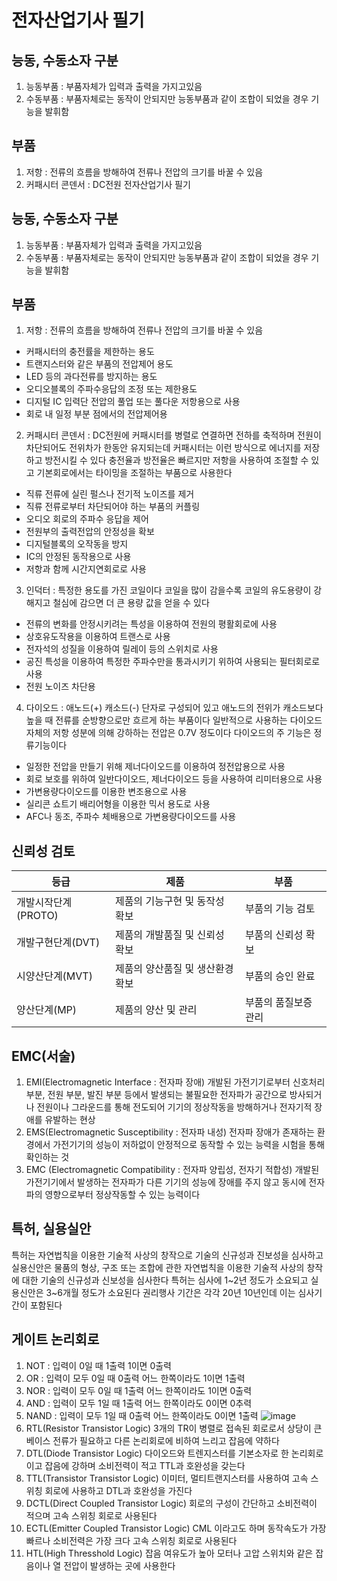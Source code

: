 # 전자산업기사 필기
## 능동, 수동소자 구분
1. 능동부품 : 부품자체가 입력과 출력을 가지고있음
2. 수동부품 : 부품자체로는 동작이 안되지만 능동부품과 같이 조합이 되었을 경우 기능을 발휘함
## 부품
1. 저항 : 전류의 흐름을 방해하여 전류나 전압의 크기를 바꿀 수 있음
2. 커패시터 콘덴서 : DC전원 전자산업기사 필기
## 능동, 수동소자 구분
1. 능동부품 : 부품자체가 입력과 출력을 가지고있음
2. 수동부품 : 부품자체로는 동작이 안되지만 능동부품과 같이 조합이 되었을 경우 기능을 발휘함
## 부품
1. 저항 : 전류의 흐름을 방해하여 전류나 전압의 크기를 바꿀 수 있음
- 커패시터의 충전률을 제한하는 용도
- 트랜지스터와 같은 부품의 전압제어 용도
- LED 등의 과다전류를 방지하는 용도
- 오디오블록의 주파수응답의 조정 또는 제한용도
- 디지털 IC 입력단 전압의 풀업 또는 풀다운 저항용으로 사용
- 회로 내 일정 부분 점에서의 전압제어용
2. 커패시터 콘덴서 : DC전원에 커패시터를 병렬로 연결하면 전하를 축적하며 전원이 차단되어도 전위차가 한동안 유지되는데 커패시터는 이런 방식으로 에너지를 저장하고 방전시킬 수 있다 충전율과 방전율은 빠르지만 저항을 사용하여 조절할 수 있고 기본회로에서는 타이밍을 조절하는 부품으로 사용한다
- 직류 전류에 실린 펄스나 전기적 노이즈를 제거
- 직류 전류로부터 차단되어야 하는 부품의 커플링
- 오디오 회로의 주파수 응답을 제어
- 전원부의 출력전압의 안정성을 확보
- 디지털블록의 오작동을 방지
- IC의 안정된 동작용으로 사용
- 저항과 함께 시간지연회로로 사용
3. 인덕터 : 특정한 용도를 가진 코일이다 코일을 많이 감을수록 코일의 유도용량이 강해지고 철심에 감으면 더 큰 용량 값을 얻을 수 있다
- 전류의 변화를 안정시키려는 특성을 이용하여 전원의 평활회로에 사용
- 상호유도작용을 이용하여 트랜스로 사용
- 전자석의 성질을 이용하여 릴레이 등의 스위치로 사용
- 공진 특성을 이용하여 특정한 주파수만을 통과시키기 위하여 사용되는 필터회로로 사용
- 전원 노이즈 차단용
4. 다이오드 : 애노드(+) 캐소드(-) 단자로 구성되어 있고 애노드의 전위가 캐소드보다 높을 때 전류를 순방향으로만 흐르게 하는 부품이다 일반적으로 사용하는 다이오드 자체의 저항 성분에 의해 강하하는 전압은 0.7V 정도이다 다이오드의 주 기능은 정류기능이다
- 일정한 전압을 만들기 위해 제너다이오드를 이용하여 정전압용으로 사용
- 회로 보호를 위하여 일반다이오드, 제너다이오드 등을 사용하여 리미터용으로 사용
- 가변용량다이오드를 이용한 변조용으로 사용
- 실리콘 쇼트기 배리어형을 이용한 믹서 용도로 사용
- AFC나 동조, 주파수 체배용으로 가변용량다이오드를 사용
## 신뢰성 검토
|등급|제품|부품|
|---|---|---|
|개발시작단계(PROTO)|제품의 기능구현 및 동작성 확보|부품의 기능 검토|
|개발구현단계(DVT)|제품의 개발품질 및 신뢰성 확보|부품의 신뢰성 확보|
|시양산단계(MVT)|제품의 양산품질 및 생산환경 확보|부품의 승인 완료|
|양산단계(MP)|제품의 양산 및 관리|부품의 품질보증 관리|
## EMC(서술)
1. EMI(Electromagnetic Interface : 전자파 장애)
개발된 가전기기로부터 신호처리 부분, 전원 부분, 발진 부분 등에서 발생되는 불필요한 전자파가 공간으로 방사되거나 전원이나 그라운드를 통해 전도되어 기기의 정상작동을 방해하거나 전자기적 장애를 유발하는 현상
2. EMS(Electromagnetic Susceptibility : 전자파 내성)
전자파 장애가 존재하는 환경에서 가전기기의 성능이 저하없이 안정적으로 동작할 수 있는 능력을 시험을 통해 확인하는 것
3. EMC (Electromagnetic Compatibility : 전자파 양립성, 전자기 적합성)
개발된 가전기기에서 발생하는 전자파가 다른 기기의 성능에 장애를 주지 않고 동시에 전자파의 영향으로부터 정상작동할 수 있는 능력이다
## 특허, 실용실안
특허는 자연법칙을 이용한 기술적 사상의 창작으로 기술의 신규성과 진보성을 심사하고 실용신안은 물품의 형상, 구조 또는 조합에 관한 자연법칙을 이용한 기술적 사상의 창작에 대한 기술의 신규성과 신보성을 심사한다
특허는 심사에 1~2년 정도가 소요되고 실용신안은 3~6개월 정도가 소요된다 권리행사 기간은 각각 20년 10년인데 이는 심사기간이 포함된다
## 게이트 논리회로
1. NOT : 입력이 0일 때 1출력 1이면 0출력
2. OR : 입력이 모두 0일 때 0출력 어느 한쪽이라도 1이면 1출력
3. NOR : 입력이 모두 0일 때 1출력 어느 한쪽이라도 1이면 0출력
4. AND : 입력이 모두 1일 때 1출력 어느 한쪽이라도 0이면 0추력
5. NAND : 입력이 모두 1일 때 0출력 어느 한쪽이라도 0이면 1출력
![image](https://github.com/user-attachments/assets/75fa44c8-b469-4683-9d81-c832115d583c)
6. RTL(Resistor Transistor Logic) 3개의 TR이 병렬로 접속된 회로로서 상당이 큰 베이스 전류가 필요하고 다른 논리회로에 비하여 느리고 잡음에 약하다
7. DTL(Diode Transistor Logic) 다이오드와 트렌지스터를 기본소자로 한 논리회로이고 잡음에 강하며 소비전력이 적고 TTL과 호완성을 갖는다
8. TTL(Transistor Transistor Logic) 이미터, 멀티트랜지스터를 사용하여 고속 스위칭 회로에 사용하고 DTL과 호완성을 가진다
9. DCTL(Direct Coupled Transistor Logic) 회로의 구성이 간단하고 소비전력이 적으며 고속 스위칭 회로로 사용된다
10. ECTL(Emitter Coupled Transistor Logic) CML 이라고도 하며 동작속도가 가장 빠르나 소비전력은 가장 크다 고속 스위칭 회로로 사용된다
11. HTL(High Thresshold Logic) 잡음 여유도가 높아 모터나 고압 스위치와 같은 잡음이나 열 전압이 발생하는 곳에 사용한다
